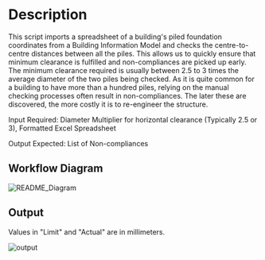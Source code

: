 # Description
This script imports a spreadsheet of a building's piled foundation coordinates from a Building Information Model and checks the centre-to-centre distances between all the piles. This allows us to quickly ensure that minimum clearance is fulfilled and non-compliances are picked up early. The minimum clearance required is usually between 2.5 to 3 times the average diameter of the two piles being checked. As it is quite common for a building to have more than a hundred piles, relying on the manual checking processes often result in non-compliances. The later these are discovered, the more costly it is to re-engineer the structure.

Input Required: Diameter Multiplier for horizontal clearance (Typically 2.5 or 3), Formatted Excel Spreadsheet

Output Expected: List of Non-compliances

## Workflow Diagram
![README_Diagram](https://github.com/jeraldhan92/pilespacechecker/assets/49491450/c63067c6-9796-414e-bce7-fd03d0b9a55c)

## Output
Values in "Limit" and "Actual" are in millimeters. 

![output](https://github.com/jeraldhan92/pilespacechecker/assets/49491450/f64ec1cd-c382-4034-b4d2-ea7c3d709411)

